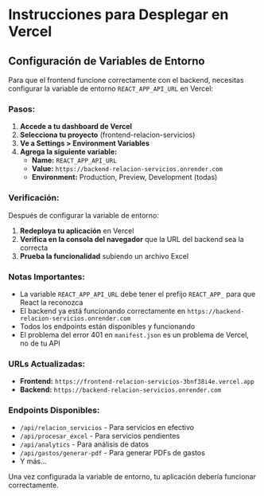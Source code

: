 # Instrucciones para Desplegar en Vercel

## Configuración de Variables de Entorno

Para que el frontend funcione correctamente con el backend, necesitas configurar la variable de entorno `REACT_APP_API_URL` en Vercel:

### Pasos:

1. **Accede a tu dashboard de Vercel**
2. **Selecciona tu proyecto** (frontend-relacion-servicios)
3. **Ve a Settings > Environment Variables**
4. **Agrega la siguiente variable:**
   - **Name:** `REACT_APP_API_URL`
   - **Value:** `https://backend-relacion-servicios.onrender.com`
   - **Environment:** Production, Preview, Development (todas)

### Verificación:

Después de configurar la variable de entorno:

1. **Redeploya tu aplicación** en Vercel
2. **Verifica en la consola del navegador** que la URL del backend sea la correcta
3. **Prueba la funcionalidad** subiendo un archivo Excel

### Notas Importantes:

- La variable `REACT_APP_API_URL` debe tener el prefijo `REACT_APP_` para que React la reconozca
- El backend ya está funcionando correctamente en `https://backend-relacion-servicios.onrender.com`
- Todos los endpoints están disponibles y funcionando
- El problema del error 401 en `manifest.json` es un problema de Vercel, no de tu API

### URLs Actualizadas:

- **Frontend:** `https://frontend-relacion-servicios-3bnf38i4e.vercel.app`
- **Backend:** `https://backend-relacion-servicios.onrender.com`

### Endpoints Disponibles:

- `/api/relacion_servicios` - Para servicios en efectivo
- `/api/procesar_excel` - Para servicios pendientes
- `/api/analytics` - Para análisis de datos
- `/api/gastos/generar-pdf` - Para generar PDFs de gastos
- Y más...

Una vez configurada la variable de entorno, tu aplicación debería funcionar correctamente.

